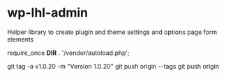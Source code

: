 # wp-lhl-admin
Helper library to create plugin and theme settings and options page form elements


require_once __DIR__ . '/vendor/autoload.php';

git tag -a v1.0.20 -m "Version 1.0.20"
git push origin --tags
git push origin